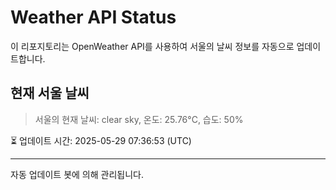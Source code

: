 
# Weather API Status

이 리포지토리는 OpenWeather API를 사용하여 서울의 날씨 정보를 자동으로 업데이트합니다.

## 현재 서울 날씨
> 서울의 현재 날씨: clear sky, 온도: 25.76°C, 습도: 50%

⏳ 업데이트 시간: 2025-05-29 07:36:53 (UTC)

---
자동 업데이트 봇에 의해 관리됩니다.
